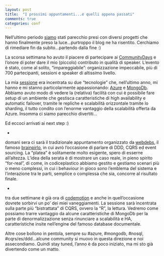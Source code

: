 ```yaml
---
layout: post
title:  "I prossimi appuntamenti...e quelli appena passati"
comments: true
categories: conf
---
```



Nell&#8217;ultimo periodo [siamo](http://www.codiceplastico.com) stati parecchio presi con diversi progetti che hanno finalmente preso la luce&#8230;purtroppo il blog ne ha risentito. Cerchiamo di rimediare fin da subito&#8230;partendo dalla fine :)

La scorsa settimana ho avuto il piacere di partecipare ai [CommunityDays](http://www.communitydays.it/events/communitydays-2013/) e l&#8217;onore di poter dare il mio (piccolo) contributo in qualità di speaker. L&#8217;evento è stato, come al solito, &#8220;impareggiabile&#8221;: organizzazione impeccabile, più di 700 partecipanti, sessioni e speaker di altissimo livello.

La mia [sessione](http://www.communitydays.it/events/communitydays-2013/az03/) era incentrata su due &#8220;tecnologie&#8221; che, nell&#8217;ultimo anno, mi hanno e mi stanno particolarmente appassionando: [Azure](http://www.windowsazure.com/en-us/) e [MongoDb](http://www.mongodb.org/). Abbiamo avuto modo di vedere la (relativa) facilità con cui è possibile fare setup di un ambiente che gestisca caratteristiche di high availability e automatic failover, tramite le repliche e scalabilità orizzontale tramite lo sharding, il tutto condito con l&#8217;enorme vantaggio della scalabilità offerta da Azure. Insomma ci siamo parecchio divertiti&#8230;

Ed eccoci arrivati ai next step :)

- 
domani sera ci sarà il tradizionale appuntamento organizzato da [webdebs](http://www.webdebs.org/), il famoso [brainpirlo](http://www.webdebs.org/2013/beyond-ddd-uno-sguardo-a-cqrs-and-event-sourcing/), in cui avrò l&#8217;occasione di parlare di DDD, CQRS ed event sourcing. La &#8220;platea&#8221; è solitamente molto esigente, spero di esserne all&#8217;altezza. L&#8217;idea della serata è di mostrare un caso reale, in pieno spirito &#8220;for-real&#8221;, di come, in codiceplastico abbiamo gestito e gestiamo scenari più o meno complessi, in cui i behaviour in gioco sono l&#8217;emblema del sistema e l&#8217;interazione tra le parti, semplice o complessa che sia, concorre al risultato finale.

- 
tra due settimane è già ora di [codemotion](http://rome.codemotionworld.com/) e anche in quell&#8217;occasione dovrete sorbirvi un po&#8217; dei miei vaneggiamenti. La sessione sarà incentrata sulla parte più &#8220;bistrattata&#8221; di CQRS, ovvero la &#8220;R&#8221;, la lettura. Vedremo come possiamo trarre vantaggio da alcune caratteristiche di MongoDb per la parte di denormalizzazione senza rinunciare a scalabilità e HA, caratteristiche insite nell&#8217;engine del famoso database documentale.



Altre cose bollono in pentola, sempre su #azure, #mongodb, #nosql, #cqrs/es/ddd&#8230;alcune community si muovo in questa direzione e noi assecondiamo. Quindi stay tuned, l&#8217;anno è da poco iniziato, ma mi sto già divertendo come un matto.

